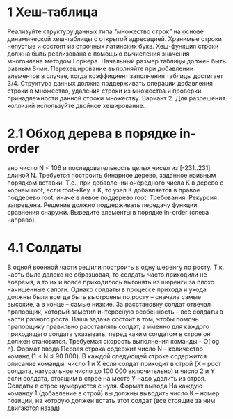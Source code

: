 # 1 Хеш-таблица
Реализуйте структуру данных типа “множество строк” на основе 
динамической хеш-таблицы с открытой адресацией. Хранимые строки непустые 
и состоят из строчных латинских букв.
Хеш-функция строки должна быть реализована с помощью вычисления значения 
многочлена методом Горнера. Начальный размер таблицы должен быть равным 8-ми. 
Перехеширование выполняйте при добавлении элементов в случае, 
когда коэффициент заполнения таблицы достигает 3/4.
Структура данных должна поддерживать операции добавления строки в множество, 
удаления строки из множества и проверки принадлежности данной строки множеству.
Вариант 2. Для разрешения коллизий используйте двойное хеширование.

# 2.1 Обход дерева в порядке in-order
ано число N < 106 и последовательность целых чисел из [-231..231] длиной N.
Требуется построить бинарное дерево, заданное наивным порядком вставки.
Т.е., при добавлении очередного числа K в дерево с корнем root, 
если root→Key ≤ K, то узел K добавляется в правое поддерево root; 
иначе в левое поддерево root.
Требования: Рекурсия запрещена. 
Решение должно поддерживать передачу функции сравнения снаружи.
Выведите элементы в порядке in-order (слева направо).

# 4.1 Солдаты
В одной военной части решили построить в одну шеренгу по росту. 
Т.к. часть была далеко не образцовая, то солдаты часто приходили не вовремя, 
а то их и вовсе приходилось выгонять из шеренги за плохо начищенные сапоги.
 Однако солдаты в процессе прихода и ухода должны были всегда быть 
 выстроены по росту – сначала самые высокие, а в конце – самые низкие. 
 За расстановку солдат отвечал прапорщик, который заметил интересную 
 особенность – все солдаты в части разного роста. Ваша задача состоит в том, 
 чтобы помочь прапорщику правильно расставлять солдат, а именно для каждого 
 приходящего солдата указывать, перед каким солдатом в строе он должен 
 становится. Требуемая скорость выполнения команды - O(log n).
Формат ввода
Первая строка содержит число N – количество команд (1 ≤ N ≤ 90 000). 
В каждой следующей строке содержится описание команды: число 1 и X если 
солдат приходит в строй (X – рост солдата, натуральное число 
до 100 000 включительно) и число 2 и Y если солдата, стоящим 
в строе на месте Y надо удалить из строя. Солдаты в строе нумеруются с нуля.
Формат вывода
На каждую команду 1 (добавление в строй) вы должны выводить число 
K – номер позиции, на которую должен встать этот солдат 
(все стоящие за ним двигаются назад)